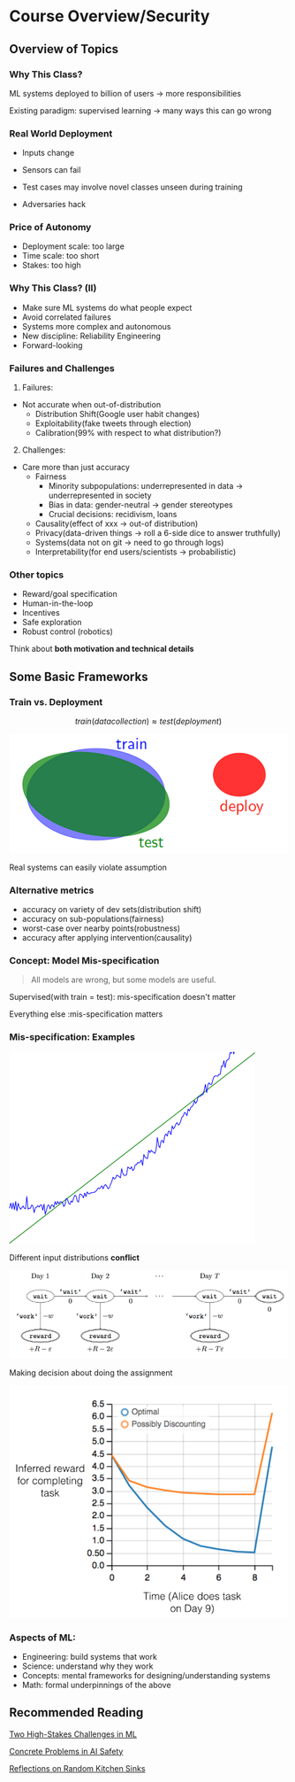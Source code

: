 # Course Overview/Security

## Overview of Topics

### Why This Class?

ML systems deployed to billion of users -> more responsibilities

Existing paradigm: supervised learning  -> many ways this can go wrong

### Real World Deployment

+ Inputs change

+ Sensors can fail
+ Test cases may involve novel classes unseen during training
+ Adversaries hack

### Price of Autonomy

+ Deployment scale: too large
+ Time scale: too short
+ Stakes: too high

### Why This Class? (II)

+ Make sure ML systems do what people expect
+ Avoid correlated failures
+ Systems more complex and autonomous
+ New discipline: Reliability Engineering
+ Forward-looking

### Failures and Challenges

1. Failures:

+ Not accurate when out-of-distribution
  + Distribution Shift(Google user habit changes)
  + Exploitability(fake tweets through election)
  + Calibration(99% with respect to what distribution?)

2. Challenges:

+ Care more than just accuracy
  + Fairness
    + Minority subpopulations: underrepresented in data -> underrepresented in society
    + Bias in data: gender-neutral -> gender stereotypes
    + Crucial decisions: recidivism, loans
  + Causality(effect of xxx -> out-of distribution)
  + Privacy(data-driven things -> roll a 6-side dice to answer truthfully)
  + Systems(data not on git -> need to go through logs)
  + Interpretability(for end users/scientists -> probabilistic)

### Other topics

+ Reward/goal specification
+ Human-in-the-loop
+ Incentives
+ Safe exploration
+ Robust control (robotics)



Think about **both motivation and technical details**

 

## Some Basic Frameworks

### Train vs. Deployment

$$
train(data collection) \approx test(deployment)
$$

![image-20221211170559340](./1.png)



Real systems can easily violate assumption

### Alternative metrics

+ accuracy on variety of dev sets(distribution shift)
+ accuracy on sub-populations(fairness)
+ worst-case over nearby points(robustness)
+ accuracy after applying intervention(causality)

### Concept: Model Mis-specification

>All models are wrong, but some models are useful.

Supervised(with train = test): mis-specification doesn't matter

Everything else :mis-specification matters

### Mis-specification: Examples

![image-20221211171116298](./2.png)

Different input distributions **conflict**

![image-20221211171240597](./3.png)

Making decision about doing the assignment

![image-20221211171446969](./4.png)

### Aspects of ML:

+ Engineering: build systems that work
+ Science: understand why they work
+ Concepts: mental frameworks for designing/understanding systems
+ Math: formal underpinnings of the above

## Recommended Reading

[Two High-Stakes Challenges in ML](http://videolectures.net/icml2015_bottou_machine_learning/)

[Concrete Problems in AI Safety](https://arxiv.org/pdf/1606.06565.pdf)

[Reflections on Random Kitchen Sinks](http://www.argmin.net/2017/12/05/kitchen-sinks/)

